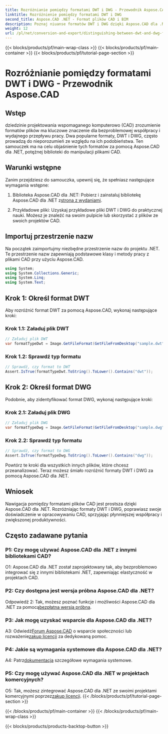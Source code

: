 ```yaml
---
title: Rozróżnianie pomiędzy formatami DWT i DWG - Przewodnik Aspose.CAD
linktitle: Rozróżnienie pomiędzy formatami DWT i DWG
second_title: Aspose.CAD .NET - Format plików CAD i BIM
description: Poznaj niuanse formatów DWT i DWG dzięki Aspose.CAD dla .NET. Rozróżnij te typy plików CAD bez wysiłku.
weight: 12
url: /pl/net/conversion-and-export/distinguishing-between-dwt-and-dwg-formats/
---
```


{{< blocks/products/pf/main-wrap-class >}}
{{< blocks/products/pf/main-container >}}
{{< blocks/products/pf/tutorial-page-section >}}

# Rozróżnianie pomiędzy formatami DWT i DWG - Przewodnik Aspose.CAD

## Wstęp

dziedzinie projektowania wspomaganego komputerowo (CAD) zrozumienie formatów plików ma kluczowe znaczenie dla bezproblemowej współpracy i wydajnego przepływu pracy. Dwa popularne formaty, DWT i DWG, często prowadzą do nieporozumień ze względu na ich podobieństwa. Ten samouczek ma na celu objaśnienie tych formatów za pomocą Aspose.CAD dla .NET, potężnej biblioteki do manipulacji plikami CAD.

## Warunki wstępne

Zanim przejdziesz do samouczka, upewnij się, że spełniasz następujące wymagania wstępne:

1.  Biblioteka Aspose.CAD dla .NET: Pobierz i zainstaluj bibliotekę Aspose.CAD dla .NET z[strona z wydaniami](https://releases.aspose.com/cad/net/).

2. Przykładowe pliki: Uzyskaj przykładowe pliki DWT i DWG do praktycznej nauki. Możesz je znaleźć na swoim pulpicie lub skorzystać z plików ze swoich projektów CAD.

## Importuj przestrzenie nazw

Na początek zaimportujmy niezbędne przestrzenie nazw do projektu .NET. Te przestrzenie nazw zapewniają podstawowe klasy i metody pracy z plikami CAD przy użyciu Aspose.CAD.

```csharp
using System;
using System.Collections.Generic;
using System.Linq;
using System.Text;
```

## Krok 1: Określ format DWT

Aby rozróżnić format DWT za pomocą Aspose.CAD, wykonaj następujące kroki:

### Krok 1.1: Załaduj plik DWT

```csharp
// Załaduj plik DWT
var formatTypeDwt = Image.GetFileFormat(GetFileFromDesktop("sample.dwt"));
```

### Krok 1.2: Sprawdź typ formatu

```csharp
// Sprawdź, czy format to DWT
Assert.IsTrue(formatTypeDwt.ToString().ToLower().Contains("dwt"));
```

## Krok 2: Określ format DWG

Podobnie, aby zidentyfikować format DWG, wykonaj następujące kroki:

### Krok 2.1: Załaduj plik DWG

```csharp
// Załaduj plik DWG
var formatTypeDwg = Image.GetFileFormat(GetFileFromDesktop("sample.dwg"));
```

### Krok 2.2: Sprawdź typ formatu

```csharp
// Sprawdź, czy format to DWG
Assert.IsTrue(formatTypeDwg.ToString().ToLower().Contains("dwg"));
```

Powtórz te kroki dla wszystkich innych plików, które chcesz przeanalizować. Teraz możesz śmiało rozróżnić formaty DWT i DWG za pomocą Aspose.CAD dla .NET.

## Wniosek

Nawigacja pomiędzy formatami plików CAD jest prostsza dzięki Aspose.CAD dla .NET. Rozróżniając formaty DWT i DWG, poprawiasz swoje doświadczenie w opracowywaniu CAD, sprzyjając płynniejszej współpracy i zwiększonej produktywności.

## Często zadawane pytania

### P1: Czy mogę używać Aspose.CAD dla .NET z innymi bibliotekami CAD?

O1: Aspose.CAD dla .NET został zaprojektowany tak, aby bezproblemowo integrować się z innymi bibliotekami .NET, zapewniając elastyczność w projektach CAD.

### P2: Czy dostępna jest wersja próbna Aspose.CAD dla .NET?

 Odpowiedź 2: Tak, możesz poznać funkcje i możliwości Aspose.CAD dla .NET za pomocą[bezpłatna wersja próbna](https://releases.aspose.com/).

### P3: Jak mogę uzyskać wsparcie dla Aspose.CAD dla .NET?

 A3: Odwiedź[Forum Aspose.CAD](https://forum.aspose.com/c/cad/19) o wsparcie społeczności lub rozważenie[zakup licencji](https://purchase.aspose.com/buy) za dedykowaną pomoc.

### P4: Jakie są wymagania systemowe dla Aspose.CAD dla .NET?

 A4: Patrz[dokumentacja](https://reference.aspose.com/cad/net/) szczegółowe wymagania systemowe.

### P5: Czy mogę używać Aspose.CAD dla .NET w projektach komercyjnych?

 O5: Tak, możesz zintegrować Aspose.CAD dla .NET ze swoimi projektami komercyjnymi poprzez[zakup licencji](https://purchase.aspose.com/buy).
{{< /blocks/products/pf/tutorial-page-section >}}

{{< /blocks/products/pf/main-container >}}
{{< /blocks/products/pf/main-wrap-class >}}

{{< blocks/products/products-backtop-button >}}
